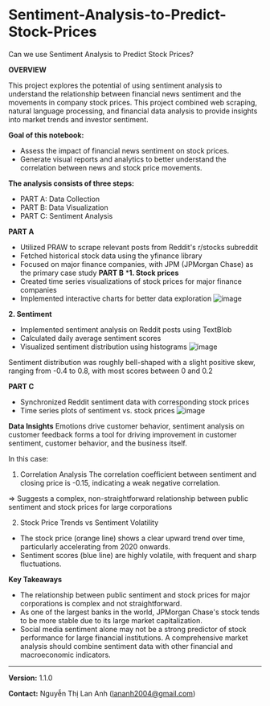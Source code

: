 # Sentiment-Analysis-to-Predict-Stock-Prices

Can we use Sentiment Analysis to Predict Stock Prices?

**OVERVIEW**

This project explores the potential of using sentiment analysis to understand the relationship between financial news sentiment and the movements in company stock prices. This project combined web scraping, natural language processing, and financial data analysis to provide insights into market trends and investor sentiment.

**Goal of this notebook:**

- Assess the impact of financial news sentiment on stock prices.
- Generate visual reports and analytics to better understand the correlation between news and stock price movements.
  
**The analysis consists of three steps:**
- PART A: Data Collection
- PART B: Data Visualization
- PART C: Sentiment Analysis
  
**PART A**
- Utilized PRAW to scrape relevant posts from Reddit's r/stocks subreddit
- Fetched historical stock data using the yfinance library
- Focused on major finance companies, with JPM (JPMorgan Chase) as the primary case study
**PART B**
***1. Stock prices**
- Created time series visualizations of stock prices for major finance companies
- Implemented interactive charts for better data exploration
  ![image](https://github.com/user-attachments/assets/4ecf3116-1b47-49d0-991c-dcdaeedd8150)


**2. Sentiment**
- Implemented sentiment analysis on Reddit posts using TextBlob
- Calculated daily average sentiment scores
- Visualized sentiment distribution using histograms
![image](https://github.com/user-attachments/assets/15c6b12d-dd6b-4a5e-97b9-d1bec406d457)


Sentiment distribution was roughly bell-shaped with a slight positive skew, ranging from -0.4 to 0.8, with most scores between 0 and 0.2

**PART C**
- Synchronized Reddit sentiment data with corresponding stock prices
- Time series plots of sentiment vs. stock prices
![image](https://github.com/user-attachments/assets/5817965e-8c71-46c7-a6ff-af8ea6a2e89c)


**Data Insights**
Emotions drive customer behavior, sentiment analysis on customer feedback forms a tool for driving improvement in customer sentiment, customer behavior, and the business itself.

In this case:

1. Correlation Analysis
The correlation coefficient between sentiment and closing price is -0.15, indicating a weak negative correlation.

=> Suggests a complex, non-straightforward relationship between public sentiment and stock prices for large corporations

2. Stock Price Trends vs Sentiment Volatility
- The stock price (orange line) shows a clear upward trend over time, particularly accelerating from 2020 onwards.
- Sentiment scores (blue line) are highly volatile, with frequent and sharp fluctuations.
  
**Key Takeaways**
- The relationship between public sentiment and stock prices for major corporations is complex and not straightforward.
- As one of the largest banks in the world, JPMorgan Chase's stock tends to be more stable due to its large market capitalization.
- Social media sentiment alone may not be a strong predictor of stock performance for large financial institutions. A comprehensive market analysis should combine sentiment data with other financial and macroeconomic indicators.
  
---

**Version:** 1.1.0

**Contact:** Nguyễn Thị Lan Anh ([lananh2004@gmail.com](lananh2004@gmail.com))


